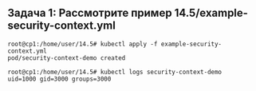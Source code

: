 ## Задача 1: Рассмотрите пример 14.5/example-security-context.yml

```
root@cp1:/home/user/14.5# kubectl apply -f example-security-context.yml
pod/security-context-demo created
```

```
root@cp1:/home/user/14.5# kubectl logs security-context-demo
uid=1000 gid=3000 groups=3000
```
